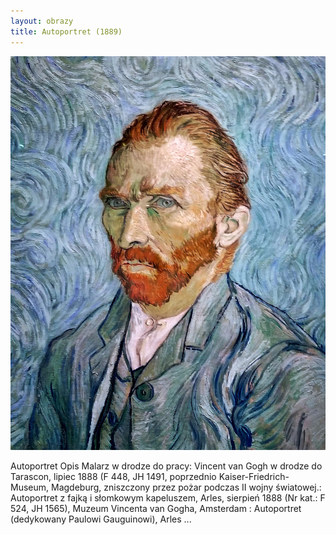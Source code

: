 ```yaml
---
layout: obrazy
title: Autoportret (1889)
---
```

![Autoportret (1889)](/assets/images/autoportret_(1889).jpg)

Autoportret Opis Malarz w drodze do pracy: Vincent van Gogh w drodze do Tarascon, lipiec 1888 (F 448, JH 1491, poprzednio Kaiser-Friedrich-Museum, Magdeburg, zniszczony przez pożar podczas II wojny światowej.: Autoportret z fajką i słomkowym kapeluszem, Arles, sierpień 1888 (Nr kat.: F 524, JH 1565), Muzeum Vincenta van Gogha, Amsterdam : Autoportret (dedykowany Paulowi Gauguinowi), Arles ...
